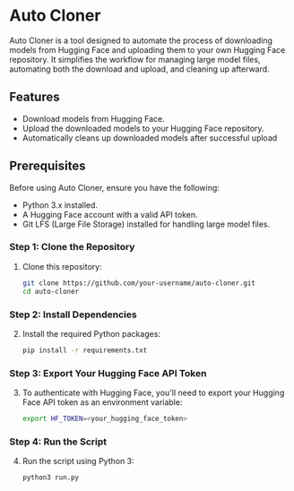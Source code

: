 # Auto Cloner

Auto Cloner is a tool designed to automate the process of downloading models from Hugging Face and uploading them to your own Hugging Face repository. It simplifies the workflow for managing large model files, automating both the download and upload, and cleaning up afterward.

## Features

- Download models from Hugging Face.
- Upload the downloaded models to your Hugging Face repository.
- Automatically cleans up downloaded models after successful upload

## Prerequisites

Before using Auto Cloner, ensure you have the following:

- Python 3.x installed.
- A Hugging Face account with a valid API token.
- Git LFS (Large File Storage) installed for handling large model files.

### Step 1: Clone the Repository

1. Clone this repository:
   ```bash
   git clone https://github.com/your-username/auto-cloner.git
   cd auto-cloner
   ```

### Step 2: Install Dependencies
2. Install the required Python packages:
   ``` bash
   pip install -r requirements.txt
   ```

### Step 3: Export Your Hugging Face API Token
3. To authenticate with Hugging Face, you'll need to export your Hugging Face API token as an environment variable:
   ```bash 
   export HF_TOKEN=<your_hugging_face_token>
   ```

### Step 4: Run the Script
4. Run the script using Python 3:
   ```bash
   python3 run.py
   ```
